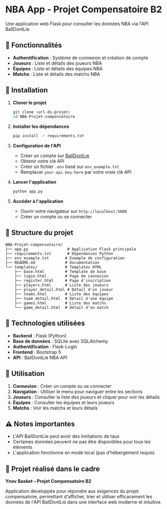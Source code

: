 # NBA App - Projet Compensatoire B2

Une application web Flask pour consulter les données NBA via l'API BallDontLie.

## 🏀 Fonctionnalités

- **Authentification** : Système de connexion et création de compte
- **Joueurs** : Liste et détails des joueurs NBA
- **Équipes** : Liste et détails des équipes NBA  
- **Matchs** : Liste et détails des matchs NBA

## 🚀 Installation

1. **Cloner le projet**
   ```bash
   git clone <url-du-projet>
   cd NBA-Projet-compensatoire
   ```

2. **Installer les dépendances**
   ```bash
   pip install -r requirements.txt
   ```

3. **Configuration de l'API**
   - Créer un compte sur [BallDontLie](https://www.balldontlie.io/)
   - Obtenir votre clé API
   - Créer un fichier `.env` basé sur `env_example.txt`
   - Remplacer `your-api-key-here` par votre vraie clé API

4. **Lancer l'application**
   ```bash
   python app.py
   ```

5. **Accéder à l'application**
   - Ouvrir votre navigateur sur `http://localhost:5000`
   - Créer un compte ou se connecter

## 📁 Structure du projet

```
NBA-Projet-compensatoire/
├── app.py                 # Application Flask principale
├── requirements.txt       # Dépendances Python
├── env_example.txt       # Exemple de configuration
├── README.md             # Documentation
└── templates/            # Templates HTML
    ├── base.html         # Template de base
    ├── login.html        # Page de connexion
    ├── register.html     # Page d'inscription
    ├── players.html      # Liste des joueurs
    ├── player_detail.html # Détail d'un joueur
    ├── teams.html        # Liste des équipes
    ├── team_detail.html  # Détail d'une équipe
    ├── games.html        # Liste des matchs
    └── game_detail.html  # Détail d'un match
```

## 🔧 Technologies utilisées

- **Backend** : Flask (Python)
- **Base de données** : SQLite avec SQLAlchemy
- **Authentification** : Flask-Login
- **Frontend** : Bootstrap 5
- **API** : BallDontLie NBA API

## 📝 Utilisation

1. **Connexion** : Créer un compte ou se connecter
2. **Navigation** : Utiliser le menu pour naviguer entre les sections
3. **Joueurs** : Consulter la liste des joueurs et cliquer pour voir les détails
4. **Équipes** : Consulter les équipes et leurs joueurs
5. **Matchs** : Voir les matchs et leurs détails

## ⚠️ Notes importantes

- L'API BallDontLie peut avoir des limitations de taux
- Certaines données peuvent ne pas être disponibles pour tous les éléments
- L'application fonctionne en mode local (pas d'hébergement requis)

## 🎯 Projet réalisé dans le cadre

**Ynov Basket – Projet Compensatoire B2**

Application développée pour répondre aux exigences du projet compensatoire, permettant d'afficher, trier et utiliser efficacement les données de l'API BallDontLie dans une interface web moderne et intuitive.
